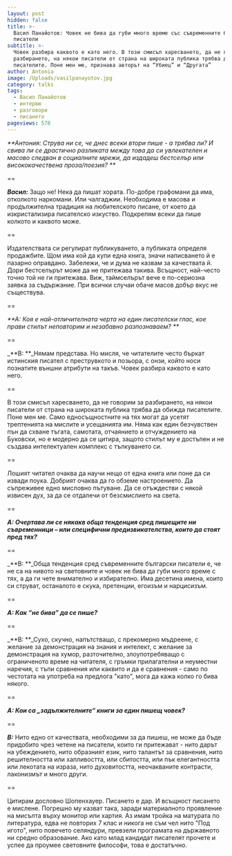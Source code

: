 ```yaml
---
layout: post
hidden: false
title: >-
  Васил Панайотов: Човек не бива да губи много време със съвременните български
  писатели
subtitle: >-
  Човек разбира каквото е като него. В този смисъл харесването, да не говорим за
  разбирането, на някои писатели от страна на широката публика трябва да обижда
  писателите. Поне мен ме, признава авторът на “Убиец” и “Другата”
author: Antonia
image: /Uploads/vasilpanayotov.jpg
category: talks
tags:
  - Васил Панайотов
  - интервю
  - разговори
  - писането
pageviews: 578
---
```

_**Антония: Струва ни се, че днес всеки втори  пише - а трябва ли? И свива ли се драстично разликата между това да си  увлекателен и масово следван в социалните мрежи, да издадеш бестселър  или висококачествена проза/поезия?   **_

\==

_**Васил:**_ Защо не! Нека да пишат хората. По-добре графомани да има, отколкото наркомани. Или чалгаджии. Необходима е масова и продължителна традиция на любителското писане, от което да изкристализира писателско изкуство. Подкрепям всеки да пише колкото и каквото може. 

\==

Издателствата си регулират публикуването, а публиката определя продажбите. Щом има кой да купи една книга, значи написването й е пазарно оправдано. Забележи, че и дума не казвам за качествата й. Дори бестселърът може да не притежава такива. Всъщност, най-често точно той не ги притежава. Виж, таймселърът вече е по-сериозна заявка за съдържание. При всички случаи обаче масов добър вкус не съществува. 

\==

_**А: Коя е най-отличителната черта на един писателски глас, кое прави стилът неповторим и незабавно разпознаваем? **_

\==

_**В: **_Нямам представа. Но мисля, че читателите често бъркат истинския писател с преструвкото и позьора, с онзи, който носи познатите външни атрибути на такъв. Човек разбира каквото е като него. 

\==

В този смисъл харесването, да не говорим за разбирането, на някои писатели от страна на широката публика трябва да обижда писателите. Поне мен ме. Само едносъщностните на тях могат да усетят трептенията на мислите и усещанията им. Няма как един безчувствен пън да схване тъгата, самотата, отчаянието и отчуждението на Буковски, но е модерно да се цитира, защото стилът му е достъпен и не създава интелектуален комплекс с тълкуването си. 

\==

Лошият читател очаква да научи нещо от една книга или поне да си извади поука. Добрият очаква да го обземе настроението. Да съпреживее едно мисловно пътуване. Да се отъждестви с някой извисен дух, за да се отдалечи от безсмислието на света. 

\==

_**А: Очертава ли се някакв обща тенденция сред пишещите ни  съвременници – или специфични предизвикателства, които да стоят пред  тях?**_

\==

_**В: **_Обща тенденция сред съвременните български писатели е, че не са на нивото на световните и човек не бива да губи много време с тях, а да ги чете внимателно и избирателно. Има десетина имена, които си струват, останалото е скука, претенции, егоизъм и нарцисизъм. 

\==

_**А: Как “не бива” да се пише?**_

\==

_**В: **_Сухо, скучно, напътстващо, с прекомерно мъдреене, с желание за демонстрация на знания и интелект, с желание за демонстрация на хумор, разточително, злоупотребяващо с ограниченото време на читателя, с гръмки прилагателни и неуместни наречия, с тъпи сравнения или каквито и да е сравнения - само по честотата на употреба на предлога "като", мога да кажа колко го бива някого. 

\==

_**А: Кои са „задължителните“ книги за един пишещ човек?**_

\==

_**В:**_ Нито едно от качествата, необходими за да пишеш, не може да бъде придобито чрез четене на писатели, които ги притежават - нито дарът на убеждението, нито образният език, нито талантът за сравнения, нито решителността или хапливостта, или сбитостта, или пък елегантността или лекотата на израза, нито духовитостта, неочакваните контрасти, лаконизмът и много други. 

\==

Цитирам дословно Шопенхауер. Писането е дар. И всъщност писането е мислене. Погрешно му казват така, заради материалното проявление на мисълта върху монитор или хартия. Аз имам тройка на матурата по литература, едва не повторих 7 клас и никога не съм чел нито "Под игото", нито повечето селяндури, превзели програмата на държавното ни средно образование. Ако като млад кандидат писателят прочете и успее да проумее световните философи, това е достатъчно.
